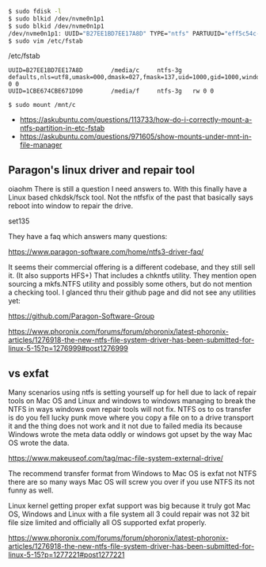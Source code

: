 ```bash
$ sudo fdisk -l
$ sudo blkid /dev/nvme0n1p1
$ sudo blkid /dev/nvme0n1p1
/dev/nvme0n1p1: UUID="B27EE1BD7EE17A8D" TYPE="ntfs" PARTUUID="eff5c54c-01"
$ sudo vim /etc/fstab
```

/etc/fstab

```
UUID=B27EE1BD7EE17A8D        /media/c     ntfs-3g   defaults,nls=utf8,umask=000,dmask=027,fmask=137,uid=1000,gid=1000,windows_names 0 0
UUID=1CBE674CBE671D90        /media/f     ntfs-3g   rw 0 0
```

```
$ sudo mount /mnt/c
```

- https://askubuntu.com/questions/113733/how-do-i-correctly-mount-a-ntfs-partition-in-etc-fstab
- https://askubuntu.com/questions/971605/show-mounts-under-mnt-in-file-manager

## Paragon's linux driver and repair tool

oiaohm
There is still a question I need answers to. With this finally have a Linux based chkdsk/fsck tool. Not the ntfsfix of the past that basically says reboot into window to repair the drive.

set135

They have a faq which answers many questions:

https://www.paragon-software.com/home/ntfs3-driver-faq/

It seems their commercial offering is a different codebase, and they still sell it. (It also supports HFS+) That includes a chkntfs utility. They mention open sourcing a mkfs.NTFS utility and possibly some others, but do not mention a checking tool. I glanced thru their github page and did not see any utilities yet:

https://github.com/Paragon-Software-Group

https://www.phoronix.com/forums/forum/phoronix/latest-phoronix-articles/1276918-the-new-ntfs-file-system-driver-has-been-submitted-for-linux-5-15?p=1276999#post1276999

## vs exfat

Many scenarios using ntfs is setting yourself up for hell due to lack of repair tools on Mac OS and Linux and windows to windows managing to break the NTFS in ways windows own repair tools will not fix. NTFS os to os transfer is do you fell lucky punk move where you copy a file on to a drive transport it and the thing does not work and it not due to failed media its because Windows wrote the meta data oddly or windows got upset by the way Mac OS wrote the data.

https://www.makeuseof.com/tag/mac-file-system-external-drive/

The recommend transfer format from Windows to Mac OS is exfat not NTFS there are so many ways Mac OS will screw you over if you use NTFS its not funny as well.

Linux kernel getting proper exfat support was big because it truly got Mac OS, Windows and Linux with a file system all 3 could repair was not 32 bit file size limited and officially all OS supported exfat properly.

https://www.phoronix.com/forums/forum/phoronix/latest-phoronix-articles/1276918-the-new-ntfs-file-system-driver-has-been-submitted-for-linux-5-15?p=1277221#post1277221
